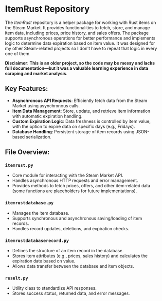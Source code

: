 # ItemRust Repository

The *ItemRust* repository is a helper package for working with Rust items on the Steam Market. It provides functionalities to fetch, store, and manage item data, including prices, price history, and sales offers. 
The package supports asynchronous operations for better performance and implements logic to determine data expiration based on item value. It was designed for my other Steam-related projects so I don't have to repeat that logic in every one of them.


**Disclaimer: This is an older project, so the code may be messy and lacks full documentation—but it was a valuable learning experience in data scraping and market analysis.**


## Key Features:
- **Asynchronous API Requests**: Efficiently fetch data from the Steam Market using asynchronous calls.
- **Item Data Management**: Store, update, and retrieve item information with automatic expiration handling.
- **Custom Expiration Logic**: Data freshness is controlled by item value, with the option to expire data on specific days (e.g., Fridays).
- **Database Handling**: Persistent storage of item records using JSON-based serialization.

## File Overview:

### `itemrust.py`
- Core module for interacting with the Steam Market API.
- Handles asynchronous HTTP requests and error management.
- Provides methods to fetch prices, offers, and other item-related data (some functions are placeholders for future implementations).

### `itemrustdatabase.py`
- Manages the item database.
- Supports synchronous and asynchronous saving/loading of item records.
- Handles record updates, deletions, and expiration checks.

### `itemrustdatabaserecord.py`
- Defines the structure of an item record in the database.
- Stores item attributes (e.g., prices, sales history) and calculates the expiration date based on value.
- Allows data transfer between the database and item objects.

### `result.py`
- Utility class to standardize API responses.
- Stores success status, returned data, and error messages.

